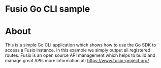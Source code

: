 
Fusio Go CLI sample
=====

# About

This is a simple Go CLI application which shows how to use the Go SDK to access a Fusio instance.
In this example we simply output all registered routes.
Fusio is an open source API management which helps to build and manage great APIs more information at:
https://www.fusio-project.org/
